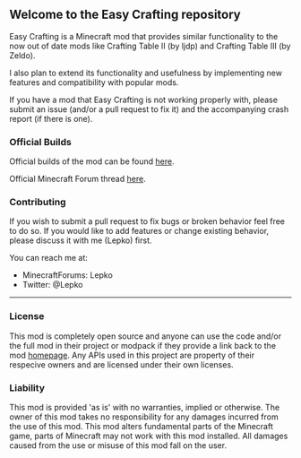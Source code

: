 ## Welcome to the Easy Crafting repository

Easy Crafting is a Minecraft mod that provides similar functionality to the now out of date mods like Crafting Table II (by ljdp) and Crafting Table III (by Zeldo).

I also plan to extend its functionality and usefulness by implementing new features and compatibility with popular mods.

If you have a mod that Easy Crafting is not working properly with, please submit an issue (and/or a pull request to fix it) and the accompanying crash report (if there is one).

### Official Builds
Official builds of the mod can be found [here](http://lepko.net/minecraft/).

Official Minecraft Forum thread [here](http://www.minecraftforum.net/topic/1558714-).

### Contributing
If you wish to submit a pull request to fix bugs or broken behavior feel free to do so. If you would like to add features or change existing behavior, please discuss it with me (Lepko) first.

You can reach me at:
* MinecraftForums: Lepko
* Twitter: @Lepko

----

### License
This mod is completely open source and anyone can use the code and/or the full mod in their project or modpack if they provide a link back to the mod [homepage](http://lepko.net/minecraft/). Any APIs used in this project are property of their respecive owners and are licensed under their own licenses.

### Liability
This mod is provided 'as is' with no warranties, implied or otherwise. The owner of this mod takes no responsibility for any damages incurred from the use of this mod. This mod alters fundamental parts of the Minecraft game, parts of Minecraft may not work with this mod installed. All damages caused from the use or misuse of this mod fall on the user.

